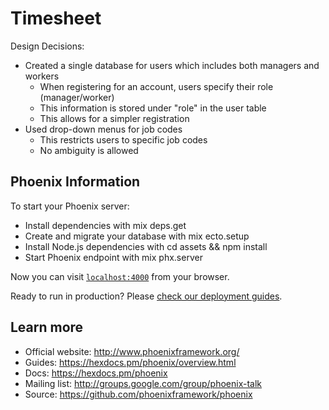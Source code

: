 # Timesheet

Design Decisions:
  * Created a single database for users which includes both managers and workers
       * When registering for an account, users specify their role (manager/worker)
       * This information is stored under "role" in the user table
       * This allows for a simpler registration
  * Used drop-down menus for job codes
       * This restricts users to specific job codes
       * No ambiguity is allowed


## Phoenix Information

To start your Phoenix server:

  * Install dependencies with mix deps.get
  * Create and migrate your database with mix ecto.setup
  * Install Node.js dependencies with cd assets && npm install
  * Start Phoenix endpoint with mix phx.server
  
Now you can visit [`localhost:4000`](http://localhost:4000) from your browser.

Ready to run in production? Please [check our deployment guides](https://hexdocs.pm/phoenix/deployment.html).

## Learn more

  * Official website: http://www.phoenixframework.org/
  * Guides: https://hexdocs.pm/phoenix/overview.html
  * Docs: https://hexdocs.pm/phoenix
  * Mailing list: http://groups.google.com/group/phoenix-talk
  * Source: https://github.com/phoenixframework/phoenix
